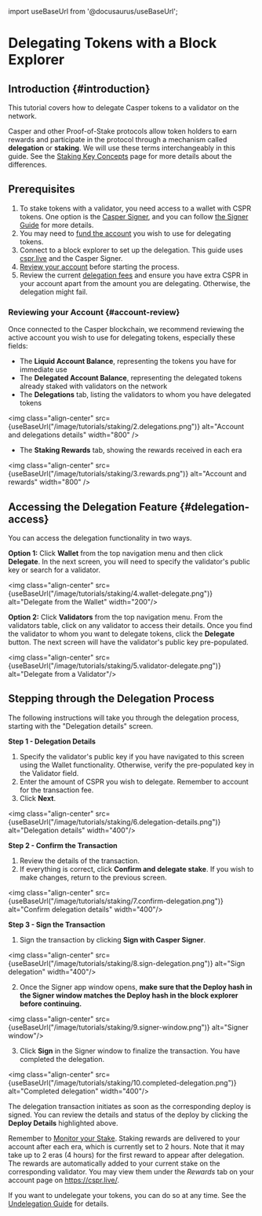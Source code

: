 import useBaseUrl from '@docusaurus/useBaseUrl';

# Delegating Tokens with a Block Explorer

## Introduction {#introduction}

This tutorial covers how to delegate Casper tokens to a validator on the network.

Casper and other Proof-of-Stake protocols allow token holders to earn rewards and participate in the protocol through a mechanism called **delegation** or **staking**. We will use these terms interchangeably in this guide. See the [Staking Key Concepts](/staking) page for more details about the differences.

## Prerequisites

1. To stake tokens with a validator, you need access to a wallet with CSPR tokens. One option is the [Casper Signer](https://chrome.google.com/webstore/detail/casper-signer/djhndpllfiibmcdbnmaaahkhchcoijce), and you can follow [the Signer Guide](/workflow/signer-guide) for more details. 
2. You may need to [fund the account](/workflow/funding-from-exchanges) you wish to use for delegating tokens.
3. Connect to a block explorer to set up the delegation. This guide uses [cspr.live](https://cspr.live/) and the Casper Signer.
4. [Review your account](#account-review) before starting the process.
5. Review the current [delegation fees](/staking#delegation-fees) and ensure you have extra CSPR in your account apart from the amount you are delegating. Otherwise, the delegation might fail.

### Reviewing your Account {#account-review}

Once connected to the Casper blockchain, we recommend reviewing the active account you wish to use for delegating tokens, especially these fields:

- The **Liquid Account Balance**, representing the tokens you have for immediate use
- The **Delegated Account Balance**, representing the delegated tokens already staked with validators on the network
- The **Delegations** tab, listing the validators to whom you have delegated tokens

<img class="align-center" src={useBaseUrl("/image/tutorials/staking/2.delegations.png")} alt="Account and delegations details" width="800" />

- The **Staking Rewards** tab, showing the rewards received in each era

<img class="align-center" src={useBaseUrl("/image/tutorials/staking/3.rewards.png")} alt="Account and rewards" width="800" />

## Accessing the Delegation Feature {#delegation-access}

You can access the delegation functionality in two ways.

**Option 1:** Click **Wallet** from the top navigation menu and then click **Delegate**. In the next screen, you will need to specify the validator's public key or search for a validator.

<img class="align-center" src={useBaseUrl("/image/tutorials/staking/4.wallet-delegate.png")} alt="Delegate from the Wallet" width="200"/>

**Option 2:** Click **Validators** from the top navigation menu. From the validators table, click on any validator to access their details. Once you find the validator to whom you want to delegate tokens, click the **Delegate** button. The next screen will have the validator's public key pre-populated.

<img class="align-center" src={useBaseUrl("/image/tutorials/staking/5.validator-delegate.png")} alt="Delegate from a Validator"/>

## Stepping through the Delegation Process

The following instructions will take you through the delegation process, starting with the "Delegation details" screen.

**Step 1 - Delegation Details**

1. Specify the validator's public key if you have navigated to this screen using the Wallet functionality. Otherwise, verify the pre-populated key in the Validator field.
2. Enter the amount of CSPR you wish to delegate. Remember to account for the transaction fee.
3. Click **Next**.

<img class="align-center" src={useBaseUrl("/image/tutorials/staking/6.delegation-details.png")} alt="Delegation details" width="400"/>

**Step 2 - Confirm the Transaction**

1. Review the details of the transaction.
2. If everything is correct, click **Confirm and delegate stake**. If you wish to make changes, return to the previous screen.

<img class="align-center" src={useBaseUrl("/image/tutorials/staking/7.confirm-delegation.png")} alt="Confirm delegation details" width="400"/>

**Step 3 - Sign the Transaction**

1.  Sign the transaction by clicking **Sign with Casper Signer**.

<img class="align-center" src={useBaseUrl("/image/tutorials/staking/8.sign-delegation.png")} alt="Sign delegation" width="400"/>

2.  Once the Signer app window opens, **make sure that the Deploy hash in the Signer window matches the Deploy hash in the block explorer before continuing.**

<img class="align-center" src={useBaseUrl("/image/tutorials/staking/9.signer-window.png")} alt="Signer window"/>

3.  Click **Sign** in the Signer window to finalize the transaction. You have completed the delegation.

<img class="align-center" src={useBaseUrl("/image/tutorials/staking/10.completed-delegation.png")} alt="Completed delegation" width="400"/>

The delegation transaction initiates as soon as the corresponding deploy is signed. You can review the details and status of the deploy by clicking the **Deploy Details** highlighted above. 

Remember to [Monitor your Stake](/staking/#monitoring-rewards). Staking rewards are delivered to your account after each era, which is currently set to 2 hours. Note that it may take up to 2 eras (4 hours) for the first reward to appear after delegation. The rewards are automatically added to your current stake on the corresponding validator. You may view them under the _Rewards_ tab on your account page on <https://cspr.live/>.

If you want to undelegate your tokens, you can do so at any time. See the [Undelegation Guide](/workflow/undelegate-ui) for details.

<!-- Adding a link to the video, although it is not working yet.
## Video Tutorial {#video-tutorial}

This video guide covers the process at a high level, but we recommend following the written tutorial to go through the process step by step.

<iframe width="560" height="315" src="https://www.youtube.com/embed?v=cR3v8AthlkQ" frameborder="0" allow="accelerometer; autoplay; clipboard-write; encrypted-media; gyroscope; picture-in-picture" allowfullscreen></iframe>
-->
